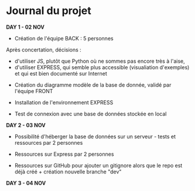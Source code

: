 # Journal du projet

<b>DAY 1 - 02 NOV</b>

* Création de l'équipe BACK : 5 personnes

Après concertation, décisions :
- d'utiliser JS, plutôt que Python où ne sommes pas encore très à l'aise,
- d'utiliser EXPRESS, qui semble plus accessible (visualiation d'exemples) et qui est bien documenté sur Internet

* Création du diagramme modèle de la base de donnée, validé par l'équipe FRONT

* Installation de l'environnement EXPRESS

* Test de connexion avec une base de données stockée en local

<b>DAY 2 - 03 NOV</b>

* Possibilité d'héberger la base de données sur un serveur - tests et ressources par 2 personnes

* Ressources sur Express par 2 personnes

* Ressources sur GitHub pour ajouter un gitignore alors que le repo est déjà créé + création nouvelle branche "dev"

<b>DAY 3 - 04 NOV</b>

